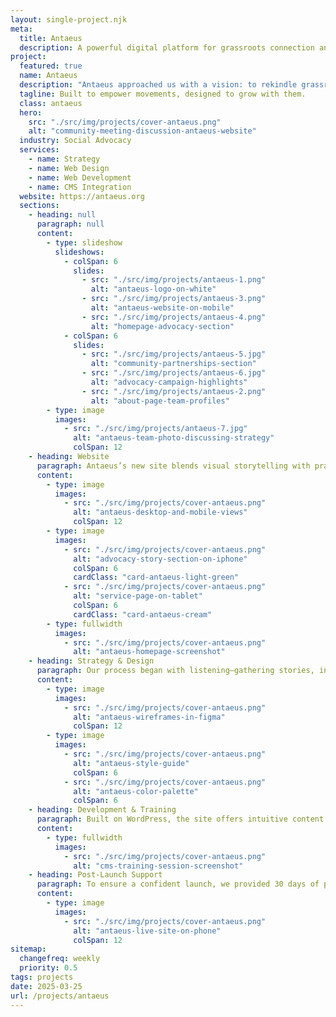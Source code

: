 ```yaml
---
layout: single-project.njk
meta:
  title: Antaeus
  description: A powerful digital platform for grassroots connection and scalable advocacy.
project:
  featured: true
  name: Antaeus
  description: "Antaeus approached us with a vision: to rekindle grassroots energy and connect advocacy with community action. We designed and built a site that echoes their mission—elevating progressive movements with clarity, purpose, and warmth. The result is a modern, intuitive platform that informs, engages, and scales with their work."
  tagline: Built to empower movements, designed to grow with them.
  class: antaeus
  hero:
    src: "./src/img/projects/cover-antaeus.png"
    alt: "community-meeting-discussion-antaeus-website"
  industry: Social Advocacy
  services:
    - name: Strategy
    - name: Web Design
    - name: Web Development
    - name: CMS Integration
  website: https://antaeus.org
  sections:
    - heading: null
      paragraph: null
      content:
        - type: slideshow
          slideshows:
            - colSpan: 6
              slides:
                - src: "./src/img/projects/antaeus-1.png"
                  alt: "antaeus-logo-on-white"
                - src: "./src/img/projects/antaeus-3.png"
                  alt: "antaeus-website-on-mobile"
                - src: "./src/img/projects/antaeus-4.png"
                  alt: "homepage-advocacy-section"
            - colSpan: 6
              slides:
                - src: "./src/img/projects/antaeus-5.jpg"
                  alt: "community-partnerships-section"
                - src: "./src/img/projects/antaeus-6.jpg"
                  alt: "advocacy-campaign-highlights"
                - src: "./src/img/projects/antaeus-2.png"
                  alt: "about-page-team-profiles"
        - type: image
          images:
            - src: "./src/img/projects/antaeus-7.jpg"
              alt: "antaeus-team-photo-discussing-strategy"
              colSpan: 12
    - heading: Website
      paragraph: Antaeus’s new site blends visual storytelling with practical clarity. Designed to uplift communities and communicate complex work with simplicity, the platform invites visitors into Antaeus’s mission. Each page is tailored for action—whether learning more about advocacy services or joining a campaign. The scalable CMS ensures long-term flexibility, while a mobile-first approach guarantees seamless access across devices.
      content:
        - type: image
          images:
            - src: "./src/img/projects/cover-antaeus.png"
              alt: "antaeus-desktop-and-mobile-views"
              colSpan: 12
        - type: image
          images:
            - src: "./src/img/projects/cover-antaeus.png"
              alt: "advocacy-story-section-on-iphone"
              colSpan: 6
              cardClass: "card-antaeus-light-green"
            - src: "./src/img/projects/cover-antaeus.png"
              alt: "service-page-on-tablet"
              colSpan: 6
              cardClass: "card-antaeus-cream"
        - type: fullwidth
          images:
            - src: "./src/img/projects/cover-antaeus.png"
              alt: "antaeus-homepage-screenshot"
    - heading: Strategy & Design
      paragraph: Our process began with listening—gathering stories, insights, and goals from the Antaeus team. We mapped their narrative into a clear structure, then layered in design elements that conveyed trust and vitality. Every layout and interaction was built to inspire participation, from polished service overviews to accessible case studies.
      content:
        - type: image
          images:
            - src: "./src/img/projects/cover-antaeus.png"
              alt: "antaeus-wireframes-in-figma"
              colSpan: 12
        - type: image
          images:
            - src: "./src/img/projects/cover-antaeus.png"
              alt: "antaeus-style-guide"
              colSpan: 6
            - src: "./src/img/projects/cover-antaeus.png"
              alt: "antaeus-color-palette"
              colSpan: 6
    - heading: Development & Training
      paragraph: Built on WordPress, the site offers intuitive content management for Antaeus’s growing team. We ensured every element is easy to update—from case studies to service pages. Following launch, we led a custom training session and delivered video resources, empowering the team to keep their platform fresh and effective.
      content:
        - type: fullwidth
          images:
            - src: "./src/img/projects/cover-antaeus.png"
              alt: "cms-training-session-screenshot"
    - heading: Post-Launch Support
      paragraph: To ensure a confident launch, we provided 30 days of post-launch support, covering adjustments, questions, and final polish. Today, Antaeus owns a platform that not only reflects their mission but grows alongside it—ready to support grassroots efforts wherever they lead.
      content:
        - type: image
          images:
            - src: "./src/img/projects/cover-antaeus.png"
              alt: "antaeus-live-site-on-phone"
              colSpan: 12
sitemap:
  changefreq: weekly
  priority: 0.5
tags: projects
date: 2025-03-25
url: /projects/antaeus
---
```

